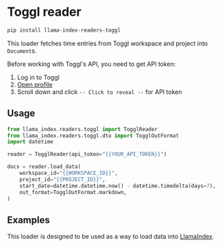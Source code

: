 # Toggl reader

```bash
pip install llama-index-readers-toggl
```

This loader fetches time entries from Toggl workspace and project into `Document`s.

Before working with Toggl's API, you need to get API token:

1. Log in to Toggl
2. [Open profile](https://track.toggl.com/profile)
3. Scroll down and click `-- Click to reveal --` for API token

## Usage

```python
from llama_index.readers.toggl import TogglReader
from llama_index.readers.toggl.dto import TogglOutFormat
import datetime

reader = TogglReader(api_token="{{YOUR_API_TOKEN}}")

docs = reader.load_data(
    workspace_id="{{WORKSPACE_ID}}",
    project_id="{{PROJECT_ID}}",
    start_date=datetime.datetime.now() - datetime.timedelta(days=7),
    out_format=TogglOutFormat.markdown,
)
```

## Examples

This loader is designed to be used as a way to load data into [LlamaIndex](https://github.com/run-llama/llama_index/).
